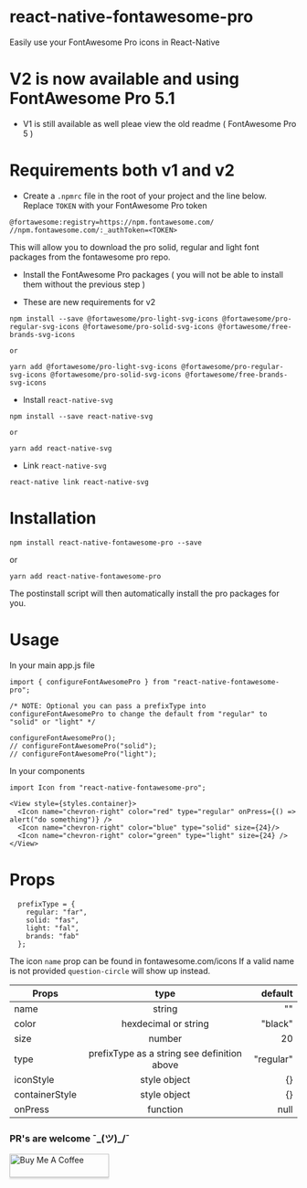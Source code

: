 # react-native-fontawesome-pro
Easily use your FontAwesome Pro icons in React-Native

# V2 is now available and using FontAwesome Pro 5.1
* V1 is still available as well pleae view the old readme ( FontAwesome Pro 5 )

# Requirements both v1 and v2

* Create a `.npmrc` file in the root of your project and the line below.
Replace `TOKEN` with your FontAwesome Pro token

```
@fortawesome:registry=https://npm.fontawesome.com/
//npm.fontawesome.com/:_authToken=<TOKEN>
```

This will allow you to download the pro solid, regular and light font packages from the fontawesome pro repo.

* Install the FontAwesome Pro packages ( you will not be able to install them without the previous step )

* These are new requirements for v2 
```
npm install --save @fortawesome/pro-light-svg-icons @fortawesome/pro-regular-svg-icons @fortawesome/pro-solid-svg-icons @fortawesome/free-brands-svg-icons

or

yarn add @fortawesome/pro-light-svg-icons @fortawesome/pro-regular-svg-icons @fortawesome/pro-solid-svg-icons @fortawesome/free-brands-svg-icons

```


* Install `react-native-svg`

```
npm install --save react-native-svg

or

yarn add react-native-svg
```

* Link `react-native-svg`

```
react-native link react-native-svg
```

# Installation

`npm install react-native-fontawesome-pro --save`

or

`yarn add react-native-fontawesome-pro`

The postinstall script will then automatically install the pro packages for you.

# Usage

In your main app.js file
```
import { configureFontAwesomePro } from "react-native-fontawesome-pro";

/* NOTE: Optional you can pass a prefixType into configureFontAwesomePro to change the default from "regular" to "solid" or "light" */

configureFontAwesomePro();
// configureFontAwesomePro("solid");
// configureFontAwesomePro("light");
```

In your components
```
import Icon from "react-native-fontawesome-pro";

<View style={styles.container}>
  <Icon name="chevron-right" color="red" type="regular" onPress={() => alert("do something")} />
  <Icon name="chevron-right" color="blue" type="solid" size={24}/>
  <Icon name="chevron-right" color="green" type="light" size={24} />
</View>
```

# Props
```
  prefixType = {
    regular: "far",
    solid: "fas",
    light: "fal",
    brands: "fab"
  };
```
The icon `name` prop can be found in fontawesome.com/icons
If a valid name is not provided `question-circle` will show up instead.

| Props         | type          | default  |
| ------------- |:-------------:| --------:|
| name          | string        | ""                      |
| color      | hexdecimal or string | "black"             |
| size      | number      |   20                        |
| type | prefixType as a string see definition above      |    "regular" |
| iconStyle | style object      |    {} |
| containerStyle | style object      |    {} |
| onPress | function      |    null |




###  PR's are welcome ¯\_(ツ)_/¯
<a href="https://www.buymeacoffee.com/KDUHSQq" target="_blank"><img src="https://www.buymeacoffee.com/assets/img/custom_images/purple_img.png" alt="Buy Me A Coffee" style="height: 41px !important;width: 174px !important;box-shadow: 0px 3px 2px 0px rgba(190, 190, 190, 0.5) !important;-webkit-box-shadow: 0px 3px 2px 0px rgba(190, 190, 190, 0.5) !important;" ></a>
